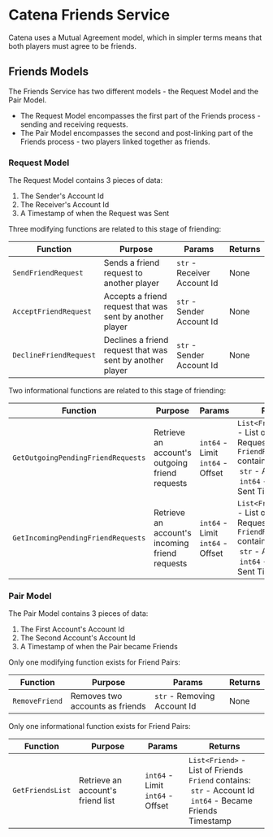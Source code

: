 # Catena Friends Service
Catena uses a Mutual Agreement model, which in simpler terms means that both players must agree to be friends.

## Friends Models
The Friends Service has two different models - the Request Model and the Pair Model.
- The Request Model encompasses the first part of the Friends process - sending and receiving requests.
- The Pair Model encompasses the second and post-linking part of the Friends process - two players linked together as friends.

### Request Model
The Request Model contains 3 pieces of data:
1. The Sender's Account Id
2. The Receiver's Account Id
3. A Timestamp of when the Request was Sent

Three modifying functions are related to this stage of friending:

| Function               | Purpose                                                   | Params                      | Returns |
|------------------------|-----------------------------------------------------------|-----------------------------|---------|
| `SendFriendRequest`    | Sends a friend request to another player                  | `str` - Receiver Account Id | None    |
| `AcceptFriendRequest`  | Accepts a friend request that was sent by another player  | `str` - Sender Account Id   | None    |
| `DeclineFriendRequest` | Declines a friend request that was sent by another player | `str` - Sender Account Id   | None    |

Two informational functions are related to this stage of friending:

| Function                           | Purpose                                        | Params                              | Returns                                                                                                                                            |
|------------------------------------|------------------------------------------------|-------------------------------------|----------------------------------------------------------------------------------------------------------------------------------------------------|
| `GetOutgoingPendingFriendRequests` | Retrieve an account's outgoing friend requests | `int64` - Limit<br>`int64` - Offset | `List<FriendRequest>` - List of Friend Requests<br>`FriendRequest` contains:<br>&nbsp;`str` - Account Id<br>&nbsp;`int64` - Request Sent Timestamp |
| `GetIncomingPendingFriendRequests` | Retrieve an account's incoming friend requests | `int64` - Limit<br>`int64` - Offset | `List<FriendRequest>` - List of Friend Requests<br>`FriendRequest` contains:<br>&nbsp;`str` - Account Id<br>&nbsp;`int64` - Request Sent Timestamp |

### Pair Model
The Pair Model contains 3 pieces of data:
1. The First Account's Account Id
2. The Second Account's Account Id
3. A Timestamp of when the Pair became Friends

Only one modifying function exists for Friend Pairs:

| Function       | Purpose                         | Params                      | Returns |
|----------------|---------------------------------|-----------------------------|---------|
| `RemoveFriend` | Removes two accounts as friends | `str` - Removing Account Id | None    |

Only one informational function exists for Friend Pairs:

| Function         | Purpose                           | Params                              | Returns                                                                                                                        |
|------------------|-----------------------------------|-------------------------------------|--------------------------------------------------------------------------------------------------------------------------------|
| `GetFriendsList` | Retrieve an account's friend list | `int64` - Limit<br>`int64` - Offset | `List<Friend>` - List of Friends<br>`Friend` contains:<br>&nbsp;`str` - Account Id<br>&nbsp;`int64` - Became Friends Timestamp |
